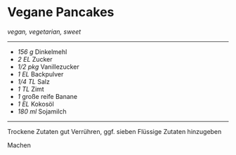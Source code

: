# Vegane Pancakes

*vegan, vegetarian, sweet*

---

- *156 g* Dinkelmehl
- *2 EL* Zucker
- *1/2 pkg* Vanillezucker
- *1 EL* Backpulver
- *1/4 TL* Salz
- *1 TL* Zimt
- *1* große reife Banane
- *1 EL* Kokosöl
- *180 ml* Sojamilch

---

Trockene Zutaten gut Verrühren, ggf. sieben
Flüssige Zutaten hinzugeben

Machen
